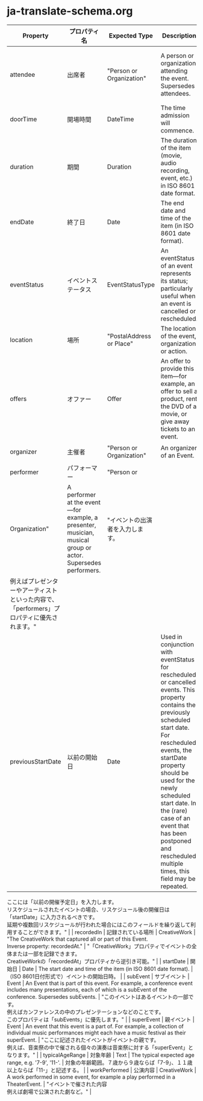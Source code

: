 # ja-translate-schema.org
| 	Property	| 	プロパティ名	| 	Expected Type	| 	Description	| 	プロパティ概要	| 
| 	-----	| 	-----	| 	-----	| 	-----	| 	-----	| 
| 	attendee	| 	出席者	| 	"Person or <br/>Organization"	| 	A person or organization attending the event. Supersedes attendees.	| 	"イベントに参加する個人または組織。attendees”プロパティを優先します。"	| 
| 	doorTime	| 	開場時間	| 	DateTime	| 	The time admission will commence.	| 	入場が始まる時間	| 
| 	duration	| 	期間	| 	Duration	| 	The duration of the item (movie, audio recording, event, etc.) in ISO 8601 date format.	| 	"映画やレコーディング、イベントなどの期間。 ISO 8601の日付フォーマットで入力します。"	| 
| 	endDate	| 	終了日	| 	Date	| 	The end date and time of the item (in ISO 8601 date format).	| 	"イベントの終了日  ISO 8601の日付フォーマットで入力します。"	| 
| 	eventStatus	| 	イベントステータス	| 	EventStatusType	| 	An eventStatus of an event represents its status; particularly useful when an event is cancelled or rescheduled.	| 	イベントのステータスを表します。イベントがキャンセルやリスケジュールされた時に有効です。	| 
| 	location	| 	場所	| 	"PostalAddress or Place"	| 	The location of the event, organization or action.	| 	イベントが行われている場所や組織の位置など	| 
| 	offers	| 	オファー	| 	Offer	| 	An offer to provide this item—for example, an offer to sell a product, rent the DVD of a movie, or give away tickets to an event.	| 	"イベントで提供するオファーを入力します。例：製品の販売や映画DVDの貸出、チケット無償配布など"	| 
| 	organizer	| 	主催者	| 	"Person or   Organization"	| 	An organizer of an Event.	| 	イベントの主催者	| 
| 	performer	| 	パフォーマー	| 	"Person or  
Organization"	| 	A performer at the event—for example, a presenter, musician, musical group or actor. Supersedes performers.	| 	"イベントの出演者を入力します。  
例えばプレゼンターやアーティストといった内容で、「performers」プロパティに優先されます。"	| 
| 	previousStartDate	| 	以前の開始日	| 	Date	| 	Used in conjunction with eventStatus for rescheduled or cancelled events. This property contains the previously scheduled start date. For rescheduled events, the startDate property should be used for the newly scheduled start date. In the (rare) case of an event that has been postponed and rescheduled multiple times, this field may be repeated.	| 	"リスケジュールやキャンセルされたイベント用に「eventStatus」と組み合わせて使用するプロパティです。  
ここには「以前の開催予定日」を入力します。  
リスケジュールされたイベントの場合、リスケジュール後の開催日は「startDate」に入力されるべきです。  
延期や複数回リスケジュールが行われた場合にはこのフィールドを繰り返して利用することができます。"	| 
| 	recordedIn	| 	記録されている場所	| 	CreativeWork	| 	"The CreativeWork that captured all or part of this Event.  
Inverse property: recordedAt."	| 	"「CreativeWork」プロパティでイベントの全体または一部を記録できます。  
CreativeWorkの「recordedAt」プロパティから逆引き可能。"	| 
| 	startDate	| 	開始日	| 	Date	| 	The start date and time of the item (in ISO 8601 date format).	| 	（ISO 8601日付形式で）イベントの開始日時。	| 
| 	subEvent	| 	サブイベント	| 	Event	| 	An Event that is part of this event. For example, a conference event includes many presentations, each of which is a subEvent of the conference. Supersedes subEvents.	| 	"このイベントはあるイベントの一部です。  
例えばカンファレンスの中のプレゼンテーションなどのことです。  
このプロパティは「subEvents」に優先します。"	| 
| 	superEvent	| 	親イベント	| 	Event	| 	An event that this event is a part of. For example, a collection of individual music performances might each have a music festival as their superEvent.	| 	"ここに記述されたイベントがイベントの親です。  
例えば、音楽祭の中で催される個々の演奏は音楽祭に対する「superEvent」となります。"	| 
| 	typicalAgeRange	| 	対象年齢	| 	Text	| 	The typical expected age range, e.g. '7-9', '11-'.	| 	対象の年齢範囲。７歳から９歳ならば「7-9」、１１歳以上ならば「11-」と記述する。	| 
| 	workPerformed	| 	公演内容	| 	CreativeWork	| 	A work performed in some event, for example a play performed in a TheaterEvent.	| 	"イベントで催された内容  
例えば劇場で公演された劇など。"	| 